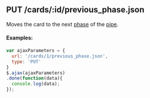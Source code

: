 ## PUT /cards/:id/previous_phase.json

Moves the card to the next [phase](phase.md) of the [pipe](pipe.md). 

#### Examples:

```javascript
var ajaxParameters = {
  url: '/cards/1/previous_phase.json',
  type: 'PUT'
}
$.ajax(ajaxParameters)
.done(function(data){
  console.log(data);
});
```

